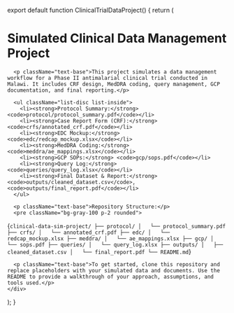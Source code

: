 export default function ClinicalTrialDataProject() {
  return (
    <div className="p-6 space-y-4">
      <h1 className="text-2xl font-bold">Simulated Clinical Data Management Project</h1>

      <p className="text-base">This project simulates a data management workflow for a Phase II antimalarial clinical trial conducted in Malawi. It includes CRF design, MedDRA coding, query management, GCP documentation, and final reporting.</p>

      <ul className="list-disc list-inside">
        <li><strong>Protocol Summary:</strong> <code>protocol/protocol_summary.pdf</code></li>
        <li><strong>Case Report Form (CRF):</strong> <code>crfs/annotated_crf.pdf</code></li>
        <li><strong>EDC Mockup:</strong> <code>edc/redcap_mockup.xlsx</code></li>
        <li><strong>MedDRA Coding:</strong> <code>meddra/ae_mappings.xlsx</code></li>
        <li><strong>GCP SOPs:</strong> <code>gcp/sops.pdf</code></li>
        <li><strong>Query Log:</strong> <code>queries/query_log.xlsx</code></li>
        <li><strong>Final Dataset & Report:</strong> <code>outputs/cleaned_dataset.csv</code>, <code>outputs/final_report.pdf</code></li>
      </ul>

      <p className="text-base">Repository Structure:</p>
      <pre className="bg-gray-100 p-2 rounded">
{`clinical-data-sim-project/
├── protocol/
│   └── protocol_summary.pdf
├── crfs/
│   └── annotated_crf.pdf
├── edc/
│   └── redcap_mockup.xlsx
├── meddra/
│   └── ae_mappings.xlsx
├── gcp/
│   └── sops.pdf
├── queries/
│   └── query_log.xlsx
├── outputs/
│   ├── cleaned_dataset.csv
│   └── final_report.pdf
└── README.md`}
      </pre>

      <p className="text-base">To get started, clone this repository and replace placeholders with your simulated data and documents. Use the README to provide a walkthrough of your approach, assumptions, and tools used.</p>
    </div>
  );
}

